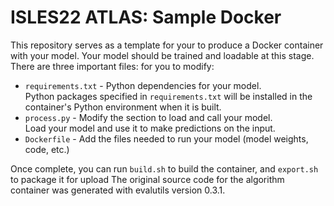 # ISLES22 ATLAS: Sample Docker
This repository serves as a template for your to produce a Docker container with your model.
Your model should be trained and loadable at this stage.  
There are three important files: for you to modify:
- `requirements.txt` - Python dependencies for your model.  
  Python packages specified in `requirements.txt` will be installed in the container's Python environment when it is built.
- `process.py` - Modify the section to load and call your model.  
  Load your model and use it to make predictions on the input.
- `Dockerfile` - Add the files needed to run your model (model weights, code, etc.)

Once complete, you can run `build.sh` to build the container, and `export.sh` to package it for upload
The original source code for the algorithm container was generated with evalutils version 0.3.1.